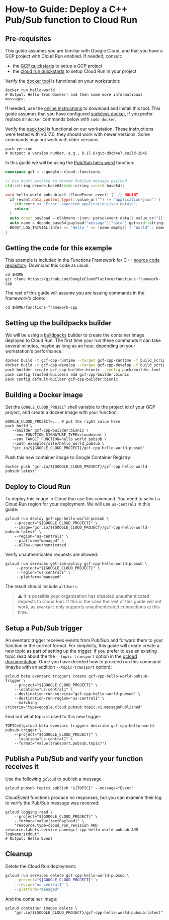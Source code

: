 # How-to Guide: Deploy a C++ Pub/Sub function to Cloud Run

[repository-gh]: https://github.com/GoogleCloudPlatform/functions-framework-cpp
[howto-create-container]: /examples/site/howto_create_container/README.md
[cloud-run-quickstarts]: https://cloud.google.com/run/docs/quickstarts
[gcp-quickstarts]: https://cloud.google.com/gcp/getting-started
[buildpacks]: https://buildpacks.io
[docker]: https://docker.com/
[docker-install]: https://store.docker.com/search?type=edition&offering=community
[sudoless docker]: https://docs.docker.com/engine/install/linux-postinstall/
[pack-install]: https://buildpacks.io/docs/install-pack/
[hello-world-pubsub]: /examples/site/hello_world_pubsub/hello_world_pubsub.cc
[gcloud-eventarc-create]: https://cloud.google.com/sdk/gcloud/reference/beta/eventarc/triggers/create

## Pre-requisites

This guide assumes you are familiar with Google Cloud, and that you have a GCP
project with Cloud Run enabled. If needed, consult:
* the [GCP quickstarts][gcp-quickstarts] to setup a GCP project
* the [cloud run quickstarts][cloud-run-quickstarts] to setup Cloud Run in your
  project

Verify the [docker tool][docker] is functional on your workstation:

```shell
docker run hello-world
# Output: Hello from Docker! and then some more informational messages.
```

If needed, use the [online instructions][docker-install] to download and install
this tool. This guide assumes that you have configured [sudoless docker], if
you prefer replace all `docker` commands below with `sudo docker`.


Verify the [pack tool][pack-install] is functional on our workstation. These
instructions were tested with v0.17.0, they should work with newer versions.
Some commands may not work with older versions.

```shell
pack version
# Output: a version number, e.g., 0.17.0+git-d9cb4e7.build-2045
```

In this guide we will be using the [Pub/Sub hello word][hello-world-pubsub] function:

```cc
namespace gcf = ::google::cloud::functions;

// Use Boost.Archive to decode Pub/Sub message payload
std::string decode_base64(std::string const& base64);

void hello_world_pubsub(gcf::CloudEvent event) {  // NOLINT
  if (event.data_content_type().value_or("") != "application/json") {
    std::cerr << "Error: expected application/json data\n";
    return;
  }
  auto const payload = nlohmann::json::parse(event.data().value_or("{}"));
  auto name = decode_base64(payload["message"]["data"].get<std::string>());
  BOOST_LOG_TRIVIAL(info) << "Hello " << (name.empty() ? "World" : name);
}
```

## Getting the code for this example

This example is included in the Functions Framework for C++
[source code repository][repository-gh]. Download this code as usual:

```shell
cd $HOME
git clone https://github.com/GoogleCloudPlatform/functions-framework-cpp
```

The rest of this guide will assume you are issuing commands in the framework's
clone:

```shell
cd $HOME/functions-framework-cpp
```

## Setting up the buildpacks builder

We will be using a [buildpacks][buildpacks] builder to create the container
image deployed to Cloud Run. The first time your run these commands it can take
several minutes, maybe as long as an hour, depending on your workstation's
performance.

```sh
docker build -t gcf-cpp-runtime --target gcf-cpp-runtime -f build_scripts/Dockerfile build_scripts
docker build -t gcf-cpp-develop --target gcf-cpp-develop -f build_scripts/Dockerfile .
pack builder create gcf-cpp-builder:bionic --config pack/builder.toml
pack config trusted-builders add gcf-cpp-builder:bionic
pack config default-builder gcf-cpp-builder:bionic
```

## Building a Docker image

Set the `GOOGLE_CLOUD_PROJECT` shell variable to the project id of your GCP
project, and create a docker image with your function:

```shell
GOOGLE_CLOUD_PROJECT=... # put the right value here
pack build \
   --builder gcf-cpp-builder:bionic \
   --env FUNCTION_SIGNATURE_TYPE=cloudevent \
   --env TARGET_FUNCTION=hello_world_pubsub \
   --path examples/site/hello_world_pubsub \
   "gcr.io/${GOOGLE_CLOUD_PROJECT}/gcf-cpp-hello-world-pubsub"
```

Push this new container image to Google Container Registry:

```shell
docker push "gcr.io/${GOOGLE_CLOUD_PROJECT}/gcf-cpp-hello-world-pubsub:latest"
```

## Deploy to Cloud Run

To deploy this image in Cloud Run use this command. You need to select
a Cloud Run region for your deployment. We will use `us-central1` in this
guide:

```shell
gcloud run deploy gcf-cpp-hello-world-pubsub \
    --project="${GOOGLE_CLOUD_PROJECT}" \
    --image="gcr.io/${GOOGLE_CLOUD_PROJECT}/gcf-cpp-hello-world-pubsub:latest" \
    --region="us-central1" \
    --platform="managed" \
    --allow-unauthenticated
```

Verify unauthenticated requests are allowed:

```shell
gcloud run services get-iam-policy gcf-cpp-hello-world-pubsub \
     --project="${GOOGLE_CLOUD_PROJECT}" \
     --region="us-central1" \
     --platform="managed"
```

The result should include `allUsers`.

> :warning: It is possible your organization has disabled unauthenticated
> requests to Cloud Run. If this is the case the rest of this guide will not
> work, as `eventarc` only supports unauthenticated connections at this time.

## Setup a Pub/Sub trigger

An eventarc trigger receives events from Pub/Sub and forward them to your
function in the correct format. For simplicity, this guide will create create a
new topic as part of setting up the trigger. If you prefer to use an existing
topic read about the the `--topic-transport` option in the
[gcloud documentation][gcloud-eventarc-create]. Once you have decided how to
proceed run this command (maybe with an addition `--topic-transport` option):

```shell
gcloud beta eventarc triggers create gcf-cpp-hello-world-pubsub-trigger \
    --project="${GOOGLE_CLOUD_PROJECT}" \
    --location="us-central1" \
    --destination-run-service="gcf-cpp-hello-world-pubsub" \
    --destination-run-region="us-central1" \
    --matching-criteria="type=google.cloud.pubsub.topic.v1.messagePublished"
```

Find out what topic is used to this new trigger:

```shell
TOPIC=$(gcloud beta eventarc triggers describe gcf-cpp-hello-world-pubsub-trigger \
    --project="${GOOGLE_CLOUD_PROJECT}" \
    --location="us-central1" \
    --format="value(transport.pubsub.topic)")
```

## Publish a Pub/Sub and verify your function receives it

Use the following `gcloud` to publish a message

```shell
gcloud pubsub topics publish "${TOPIC}" --message="Event"
```

CloudEvent functions produce no responses, but you can examine their log
to verify the Pub/Sub message was received:

```shell
gcloud logging read \
    --project="${GOOGLE_CLOUD_PROJECT}" \
    --format="value(textPayload)" \
    "resource.type=cloud_run_revision AND resource.labels.service_name=gcf-cpp-hello-world-pubsub AND logName:stdout"
# Output: Hello Event
```

## Cleanup

Delete the Cloud Run deployment:

```sh
gcloud run services delete gcf-cpp-hello-world-pubsub \
    --project="${GOOGLE_CLOUD_PROJECT}" \
    --region="us-central1" \
    --platform="managed"
```

And the container image:

```shell
gcloud container images delete \
    "gcr.io/${GOOGLE_CLOUD_PROJECT}/gcf-cpp-hello-world-pubsub:latest"
```

